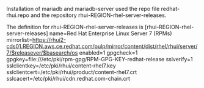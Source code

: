 Installation of mariadb and mariadb-server used the repo file redhat-rhui.repo and the repository rhui-REGION-rhel-server-releases.
 
The definition for rhui-REGION-rhel-server-releases  is 
[rhui-REGION-rhel-server-releases]
name=Red Hat Enterprise Linux Server 7 (RPMs)
mirrorlist=https://rhui2-cds01.REGION.aws.ce.redhat.com/pulp/mirror/content/dist/rhel/rhui/server/7/$releasever/$basearch/os
enabled=1
gpgcheck=1
gpgkey=file:///etc/pki/rpm-gpg/RPM-GPG-KEY-redhat-release
sslverify=1
sslclientkey=/etc/pki/rhui/content-rhel7.key
sslclientcert=/etc/pki/rhui/product/content-rhel7.crt
sslcacert=/etc/pki/rhui/cdn.redhat.com-chain.crt
